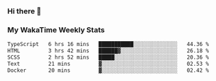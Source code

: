 ### Hi there 👋

<!--
**royschrauwen/royschrauwen** is a ✨ _special_ ✨ repository because its `README.md` (this file) appears on your GitHub profile.

Here are some ideas to get you started:

- 🔭 I’m currently working on ...
- 🌱 I’m currently learning ...
- 👯 I’m looking to collaborate on ...
- 🤔 I’m looking for help with ...
- 💬 Ask me about ...
- 📫 How to reach me: ...
- 😄 Pronouns: ...
- ⚡ Fun fact: ...
-->


### My WakaTime Weekly Stats
<!--START_SECTION:waka-->

```txt
TypeScript   6 hrs 16 mins   ███████████░░░░░░░░░░░░░░   44.36 %
HTML         3 hrs 42 mins   ██████▓░░░░░░░░░░░░░░░░░░   26.18 %
SCSS         2 hrs 52 mins   █████░░░░░░░░░░░░░░░░░░░░   20.36 %
Text         21 mins         ▓░░░░░░░░░░░░░░░░░░░░░░░░   02.53 %
Docker       20 mins         ▓░░░░░░░░░░░░░░░░░░░░░░░░   02.42 %
```

<!--END_SECTION:waka-->
